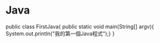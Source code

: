 # Java
public class FirstJava{
  public static void main(String[] argv){
    System.out.println("我的第一個Java程式");}
}
